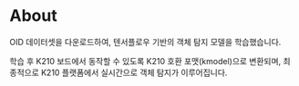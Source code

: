 # About

OID 데이터셋을 다운로드하여, 텐서플로우 기반의 객체 탐지 모델을 학습했습니다. 

학습 후 K210 보드에서 동작할 수 있도록 K210 호환 포맷(kmodel)으로 변환되며, 최종적으로 K210 플랫폼에서 실시간으로 객체 탐지가 이루어집니다.
